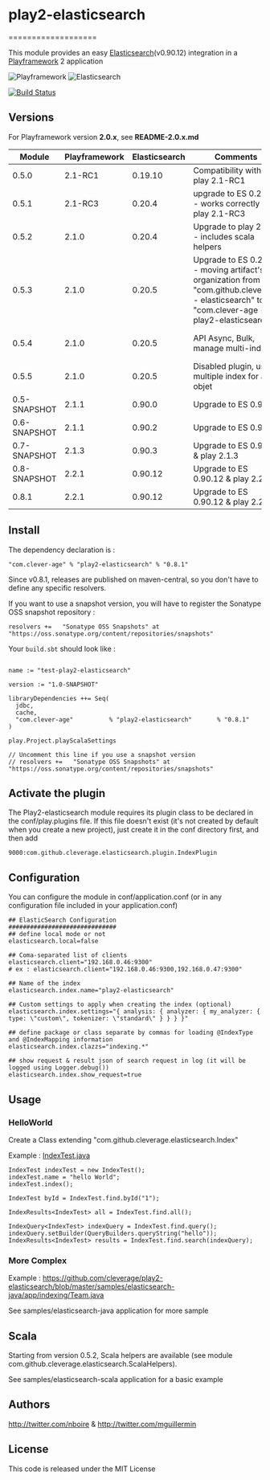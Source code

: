 # play2-elasticsearch
===================

This module provides an easy [Elasticsearch](http://www.elasticsearch.org/)(v0.90.12) integration in a [Playframework](http://www.playframework.com/) 2 application

![Playframework](http://fr.clever-age.com/local/cache-vignettes/L220xH78/play-logo-13d8c.png "Playframework")
![Elasticsearch](http://fr.clever-age.com/local/cache-vignettes/L250xH78/logoelasticsearchsmall-292be.png "Elasticsearch")

[![Build Status](https://travis-ci.org/cleverage/play2-elasticsearch.png?branch=master)](https://travis-ci.org/cleverage/play2-elasticsearch)

## Versions

For Playframework version **2.0.x**, see **README-2.0.x.md**

Module | Playframework | Elasticsearch | Comments | Diff
--- | --- | --- | --- | ---
 0.5.0 | 2.1-RC1 | 0.19.10 | Compatibility with play 2.1-RC1
 0.5.1 | 2.1-RC3 | 0.20.4 | upgrade to ES 0.20.4 - works correctly with play 2.1-RC3
 0.5.2 | 2.1.0 | 0.20.4 | Upgrade to play 2.1.0 - includes scala helpers
 0.5.3 | 2.1.0 | 0.20.5 | Upgrade to ES 0.20.5 - moving artifact's organization from "com.github.cleverage - elasticsearch" to "com.clever-age - play2-elasticsearch"
 0.5.4 | 2.1.0 | 0.20.5 | API Async, Bulk, manage multi-index | [v0.5.3 -> v0.5.4](https://github.com/cleverage/play2-elasticsearch/compare/v0.5.3...v0.5.4)
 0.5.5 | 2.1.0 | 0.20.5 | Disabled plugin, use multiple index for an objet | [v0.5.4 -> v0.5.5](https://github.com/cleverage/play2-elasticsearch/compare/v0.5.4...v0.5.5)
 0.5-SNAPSHOT | 2.1.1 | 0.90.0 | Upgrade to ES 0.90.0
 0.6-SNAPSHOT | 2.1.1 | 0.90.2 | Upgrade to ES 0.90.2
 0.7-SNAPSHOT | 2.1.3 | 0.90.3 | Upgrade to ES 0.90.3 & play 2.1.3
 0.8-SNAPSHOT | 2.2.1 | 0.90.12 | Upgrade to ES 0.90.12 & play 2.2.1
 0.8.1 | 2.2.1 | 0.90.12 | Upgrade to ES 0.90.12 & play 2.2.1
  
## Install

The dependency declaration is :
```
"com.clever-age" % "play2-elasticsearch" % "0.8.1"
```

Since v0.8.1, releases are published on maven-central, so you don't have to define any specific resolvers.

If you want to use a snapshot version, you will have to register the Sonatype OSS snapshot repository : 
```
resolvers +=   "Sonatype OSS Snapshots" at "https://oss.sonatype.org/content/repositories/snapshots"
```

Your `build.sbt` should look like :
```

name := "test-play2-elasticsearch"

version := "1.0-SNAPSHOT"

libraryDependencies ++= Seq(
  jdbc,
  cache,
  "com.clever-age"          % "play2-elasticsearch"       % "0.8.1"
)

play.Project.playScalaSettings

// Uncomment this line if you use a snapshot version
// resolvers +=   "Sonatype OSS Snapshots" at "https://oss.sonatype.org/content/repositories/snapshots"
```

## Activate the plugin

The Play2-elasticsearch module requires its plugin class to be declared in the conf/play.plugins file. If this file doesn't exist (it's not created by default when you create a new project),
just create it in the conf directory first, and then add
```
9000:com.github.cleverage.elasticsearch.plugin.IndexPlugin
```

## Configuration
You can configure the module in conf/application.conf (or in any configuration file included in your application.conf)

```
## ElasticSearch Configuration
##############################
## define local mode or not
elasticsearch.local=false

## Coma-separated list of clients
elasticsearch.client="192.168.0.46:9300"
# ex : elasticsearch.client="192.168.0.46:9300,192.168.0.47:9300"

## Name of the index
elasticsearch.index.name="play2-elasticsearch"

## Custom settings to apply when creating the index (optional)
elasticsearch.index.settings="{ analysis: { analyzer: { my_analyzer: { type: \"custom\", tokenizer: \"standard\" } } } }"

## define package or class separate by commas for loading @IndexType and @IndexMapping information
elasticsearch.index.clazzs="indexing.*"

## show request & result json of search request in log (it will be logged using Logger.debug())
elasticsearch.index.show_request=true
```

## Usage

### HelloWorld
Create a Class extending "com.github.cleverage.elasticsearch.Index"

Example : [IndexTest.java](https://github.com/cleverage/play2-elasticsearch/blob/master/samples/elasticsearch-java/app/indexing/IndexTest.java)

```
IndexTest indexTest = new IndexTest();
indexTest.name = "hello World";
indexTest.index();

IndexTest byId = IndexTest.find.byId("1");

IndexResults<IndexTest> all = IndexTest.find.all();

IndexQuery<IndexTest> indexQuery = IndexTest.find.query();
indexQuery.setBuilder(QueryBuilders.queryString("hello"));
IndexResults<IndexTest> results = IndexTest.find.search(indexQuery);

```

### More Complex
Example : https://github.com/cleverage/play2-elasticsearch/blob/master/samples/elasticsearch-java/app/indexing/Team.java

See samples/elasticsearch-java application for more sample

## Scala
Starting from version 0.5.2, Scala helpers are available (see module com.github.cleverage.elasticsearch.ScalaHelpers).

See samples/elasticsearch-scala application for a basic example

## Authors
http://twitter.com/nboire & http://twitter.com/mguillermin

## License
This code is released under the MIT License
